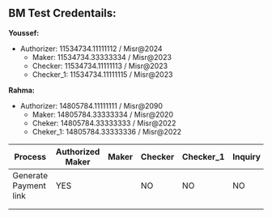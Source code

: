 ## BM Test Credentails:

**Youssef:**	
  - Authorizer: 11534734.11111112 / Misr@2024
	- Maker: 11534734.33333334 / Misr@2023
	- Checker: 11534734.11111113 / Misr@2023
	- Checker_1: 11534734.11111115 / Misr@2023 

**Rahma:**	
  - Authorizer: 14805784.11111111 /  Misr@2090
	- Maker: 14805784.33333334 / Misr@2020
	- Cheker: 14805784.33333333 / Misr@2022
	- Cheker_1: 14805784.33333336 /  Misr@2022



| Process  | Authorized Maker  | Maker  | Checker  | Checker_1  | Inquiry |
|---|---|---|---|---|---|
|  Generate Payment link |  YES |   |  NO | NO  | NO  | 
|   |   |   |   |   |   |
|   |   |   |   |   |   |
